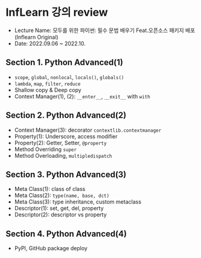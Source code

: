 # InfLearn 강의 review
* Lecture Name: 모두를 위한 파이썬: 필수 문법 배우기 Feat.오픈소스 패키지 배포(Inflearn Original)
* Date: 2022.09.06 ~ 2022.10.

## Section 1. Python Advanced(1)
* `scope`, `global`, `nonlocal`, `locals()`, `globals()`
* `lambda`, `map`, `filter`, `reduce`
* Shallow copy & Deep copy
* Context Manager(1), (2): `__enter__`, `__exit__` with `with`

## Section 2. Python Advanced(2)
* Context Manager(3): decorator `contextlib.contextmanager`
* Property(1): Underscore, access modifier
* Property(2): Getter, Setter, `@property`
* Method Overriding `super`
* Method Overloading, `multipledispatch`

## Section 3. Python Advanced(3)
* Meta Class(1): class of class
* Meta Class(2): `type(name, base, dct)`
* Meta Class(3): type inheritance, custom metaclass
* Descriptor(1): set, get, del, property
* Descriptor(2): descriptor vs property

## Section 4. Python Advanced(4)
* PyPI, GitHub package deploy
